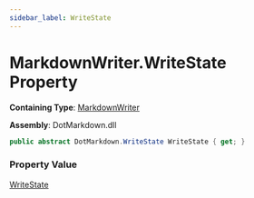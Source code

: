 ```yaml
---
sidebar_label: WriteState
---
```


# MarkdownWriter\.WriteState Property

**Containing Type**: [MarkdownWriter](../index.md)

**Assembly**: DotMarkdown\.dll

```csharp
public abstract DotMarkdown.WriteState WriteState { get; }
```

### Property Value

[WriteState](../../WriteState/index.md)

